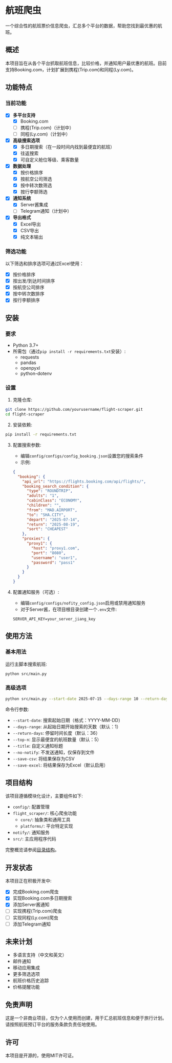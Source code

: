# 航班爬虫

一个综合性的航班票价信息爬虫，汇总多个平台的数据，帮助您找到最优惠的航班。

## 概述

本项目旨在从各个平台抓取航班信息，比较价格，并通知用户最优惠的航班。目前支持Booking.com，计划扩展到携程(Trip.com)和同程(Ly.com)。

## 功能特点

### 当前功能

- [x] **多平台支持**
  - [x] Booking.com
  - [ ] 携程(Trip.com)（计划中）
  - [ ] 同程(Ly.com)（计划中）

- [x] **高级搜索选项**
  - [x] 多日期搜索（在一段时间内找到最便宜的航班）
  - [x] 往返搜索
  - [x] 可自定义舱位等级、乘客数量

- [x] **数据处理**
  - [x] 按价格排序
  - [x] 按航空公司筛选
  - [x] 按中转次数筛选
  - [x] 按行李额筛选

- [x] **通知系统**
  - [x] Server酱集成
  - [ ] Telegram通知（计划中）

- [x] **导出格式**
  - [x] Excel导出
  - [x] CSV导出
  - [x] 纯文本输出

### 筛选功能

以下筛选和排序选项可通过Excel使用：

- [x] 按价格排序
- [x] 按出发/到达时间排序
- [x] 按航空公司排序
- [x] 按中转次数排序
- [x] 按行李额排序

## 安装

### 要求

- Python 3.7+
- 所需包（通过`pip install -r requirements.txt`安装）:
  - requests
  - pandas
  - openpyxl
  - python-dotenv

### 设置

1. 克隆仓库:
```bash
git clone https://github.com/yourusername/flight-scraper.git
cd flight-scraper
```

2. 安装依赖:
```bash
pip install -r requirements.txt
```

3. 配置搜索参数:
   - 编辑`config/configs/config_booking.json`设置您的搜索条件
   - 示例:
   ```json
   {
     "booking": {
       "api_url": "https://flights.booking.com/api/flights/",
       "booking_search_condition": {
         "type": "ROUNDTRIP",
         "adults": "1",
         "cabinClass": "ECONOMY",
         "children": "",
         "from": "MAD.AIRPORT",
         "to": "SHA.CITY",
         "depart": "2025-07-14",
         "return": "2025-08-19",
         "sort": "CHEAPEST"
       },
       "proxies": {
         "proxy1": {
           "host": "proxy1.com",
           "port": "8080",
           "username": "user1",
           "password": "pass1"
         }
       }
     }
   }
   ```

4. 配置通知服务（可选）:
   - 编辑`config/configs/nofity_config.json`启用或禁用通知服务
   - 对于Server酱，在项目根目录创建一个`.env`文件:
   ```
   SERVER_API_KEY=your_server_jiang_key
   ```

## 使用方法

### 基本用法

运行主脚本搜索航班:

```bash
python src/main.py
```

### 高级选项

```bash
python src/main.py --start-date 2025-07-15 --days-range 10 --return-days 36 --top-n 5 --save-excel
```

命令行参数:

- `--start-date`: 搜索起始日期（格式：YYYY-MM-DD）
- `--days-range`: 从起始日期开始搜索的天数（默认：1）
- `--return-days`: 停留时间长度（默认：36）
- `--top-n`: 显示最便宜的航班数量（默认：5）
- `--title`: 自定义通知标题
- `--no-notify`: 不发送通知，仅保存到文件
- `--save-csv`: 将结果保存为CSV
- `--save-excel`: 将结果保存为Excel（默认启用）

## 项目结构

该项目遵循模块化设计，主要组件如下:

- `config/`: 配置管理
- `flight_scraper/`: 核心爬虫功能
  - `core/`: 抽象类和通用工具
  - `platforms/`: 平台特定实现
- `notify/`: 通知服务
- `src/`: 主应用程序代码

完整概览请参阅[目录结构](structure.md)。

## 开发状态

本项目正在积极开发中:

- [x] 完成Booking.com爬虫
- [x] 实现Booking.com多日期搜索
- [x] 添加Server酱通知
- [ ] 实现携程(Trip.com)爬虫
- [ ] 实现同程(Ly.com)爬虫
- [ ] 添加Telegram通知

## 未来计划

- 多语言支持（中文和英文）
- 邮件通知
- 移动应用集成
- 更多筛选选项
- 航班价格历史追踪
- 价格提醒功能

## 免责声明

这是一个非商业项目，仅为个人使用而创建，用于汇总航班信息和便于旅行计划。请按照航班预订平台的服务条款负责任地使用。

## 许可

本项目是开源的，使用MIT许可证。